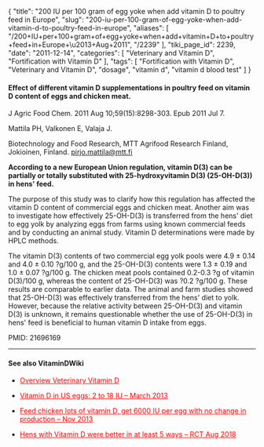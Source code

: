 {
    "title": "200 IU per 100 gram of egg yoke when add vitamin D to poultry feed in Europe",
    "slug": "200-iu-per-100-gram-of-egg-yoke-when-add-vitamin-d-to-poultry-feed-in-europe",
    "aliases": [
        "/200+IU+per+100+gram+of+egg+yoke+when+add+vitamin+D+to+poultry+feed+in+Europe+\u2013+Aug+2011",
        "/2239"
    ],
    "tiki_page_id": 2239,
    "date": "2011-12-14",
    "categories": [
        "Veterinary and Vitamin D",
        "Fortification with Vitamin D"
    ],
    "tags": [
        "Fortification with Vitamin D",
        "Veterinary and Vitamin D",
        "dosage",
        "vitamin d",
        "vitamin d blood test"
    ]
}


#### Effect of different vitamin D supplementations in poultry feed on vitamin D content of eggs and chicken meat.

J Agric Food Chem. 2011 Aug 10;59(15):8298-303. Epub 2011 Jul 7.

Mattila PH, Valkonen E, Valaja J.

Biotechnology and Food Research, MTT Agrifood Research Finland, Jokioinen, Finland. pirjo.mattila@mtt.fi

 **According to a new European Union regulation, vitamin D(3) can be partially or totally substituted with 25-hydroxyvitamin D(3) (25-OH-D(3)) in hens' feed.** 

The purpose of this study was to clarify how this regulation has affected the vitamin D content of commercial eggs and chicken meat. Another aim was to investigate how effectively 25-OH-D(3) is transferred from the hens' diet to egg yolk by analyzing eggs from farms using known commercial feeds and by conducting an animal study. Vitamin D determinations were made by HPLC methods. 

The vitamin D(3) contents of two commercial egg yolk pools were 4.9 ± 0.14 and 4.0 ± 0.10 ?g/100 g, and the 25-OH-D(3) contents were 1.3 ± 0.19 and 1.0 ± 0.07 ?g/100 g. The chicken meat pools contained 0.2-0.3 ?g of vitamin D(3)/100 g, whereas the content of 25-OH-D(3) was ?0.2 ?g/100 g. These results are comparable to earlier data. The animal and farm studies showed that 25-OH-D(3) was effectively transferred from the hens' diet to yolk. However, because the relative activity between 25-OH-D(3) and vitamin D(3) is unknown, it remains questionable whether the use of 25-OH-D(3) in hens' feed is beneficial to human vitamin D intake from eggs.

PMID:     21696169

---

#### See also VitaminDWiki

* <a href="/posts/overview-veterinary-vitamin-d" style="color: red; text-decoration: underline;" title="This link has an unknown page_id: 17">Overview Veterinary Vitamin D</a>

* <a href="/posts/vitamin-d-in-us-eggs-2-to-18-iu" style="color: red; text-decoration: underline;" title="This post/category does not exist yet: Vitamin D in US eggs: 2 to 18 IU – March 2013">Vitamin D in US eggs: 2 to 18 IU – March 2013</a>

* <a href="/posts/feed-chicken-lots-of-vitamin-d-get-6000-iu-per-egg-with-no-change-in-production" style="color: red; text-decoration: underline;" title="This post/category does not exist yet: Feed chicken lots of vitamin D, get 6000 IU per egg with no change in production – Nov 2013">Feed chicken lots of vitamin D, get 6000 IU per egg with no change in production – Nov 2013</a>

* <a href="/posts/hens-with-vitamin-d-were-better-in-at-least-5-ways-rct" style="color: red; text-decoration: underline;" title="This post/category does not exist yet: Hens with Vitamin D were better in at least 5 ways – RCT Aug 2018">Hens with Vitamin D were better in at least 5 ways – RCT Aug 2018</a>